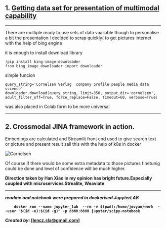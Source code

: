 

## 1.  [Getting data set for presentation of multimodal capability]([Keras-neural-net-for-champs.ipynb](https://github.com/len-sla/JINA/blob/main/cornelsen-jina.ipynb))
---
There are multiple ready to use sets of data vaailable though to personalise a bit the presentation I decided to scrap quickly( to get pictures internet with the help of bing engine

it is enough to install download library


```
!pip install bing-image-downloader
from bing_image_downloader import downloader
```
simple funcion

```
query_string='Cornelsen Verlag  company profile people media data science'
downloader.download(query_string, limit=350, output_dir='cornelsen', adult_filter_off=True, force_replace=False, timeout=60, verbose=True)
```
was also placed in Colab form to be more universal





---
## 2.  Crossmodal JINA framework in action.

Embedings are calculated and Streamlit front end used to give search text or picture and present result sall this with the help of k8s in docker




![Cornelsen]([cornelsen.gif](cornelsen-crossmodal.gif))

Of course if there would be some extra metadata to those pictures  finetunig could be done and level of confidence will be much higher. <b>
    
Direction  taken by Han Xiao in my opinion has bright future.Especially coupled with microservices Strealite, Weaviate

---


_readme and notebook were prepared in dockerised JupyterLAB_ <b>

```
    docker run --name jupyter_lab  --rm -v $(pwd):/home/jovyan/work  --user "$(id -u):$(id -g)" -p 8888:8888 jupyter/scipy-notebook
```

_Created by:_ [lencz.sla@gmail.com]

